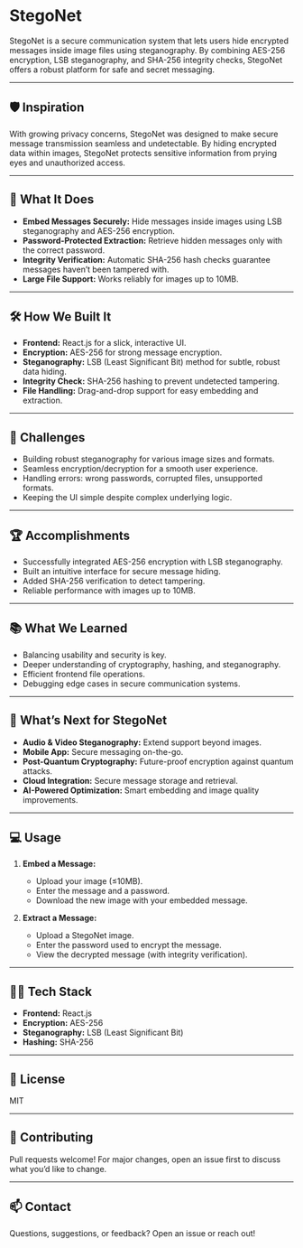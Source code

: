 # StegoNet

StegoNet is a secure communication system that lets users hide encrypted messages inside image files using steganography. By combining AES-256 encryption, LSB steganography, and SHA-256 integrity checks, StegoNet offers a robust platform for safe and secret messaging.

---

## 🛡️ Inspiration

With growing privacy concerns, StegoNet was designed to make secure message transmission seamless and undetectable. By hiding encrypted data within images, StegoNet protects sensitive information from prying eyes and unauthorized access.

---

## 🚀 What It Does

- **Embed Messages Securely:** Hide messages inside images using LSB steganography and AES-256 encryption.
- **Password-Protected Extraction:** Retrieve hidden messages only with the correct password.
- **Integrity Verification:** Automatic SHA-256 hash checks guarantee messages haven’t been tampered with.
- **Large File Support:** Works reliably for images up to 10MB.

---

## 🛠️ How We Built It

- **Frontend:** React.js for a slick, interactive UI.
- **Encryption:** AES-256 for strong message encryption.
- **Steganography:** LSB (Least Significant Bit) method for subtle, robust data hiding.
- **Integrity Check:** SHA-256 hashing to prevent undetected tampering.
- **File Handling:** Drag-and-drop support for easy embedding and extraction.

---

## 🧩 Challenges

- Building robust steganography for various image sizes and formats.
- Seamless encryption/decryption for a smooth user experience.
- Handling errors: wrong passwords, corrupted files, unsupported formats.
- Keeping the UI simple despite complex underlying logic.

---

## 🏆 Accomplishments

- Successfully integrated AES-256 encryption with LSB steganography.
- Built an intuitive interface for secure message hiding.
- Added SHA-256 verification to detect tampering.
- Reliable performance with images up to 10MB.

---

## 📚 What We Learned

- Balancing usability and security is key.
- Deeper understanding of cryptography, hashing, and steganography.
- Efficient frontend file operations.
- Debugging edge cases in secure communication systems.

---

## 🔮 What’s Next for StegoNet

- **Audio & Video Steganography:** Extend support beyond images.
- **Mobile App:** Secure messaging on-the-go.
- **Post-Quantum Cryptography:** Future-proof encryption against quantum attacks.
- **Cloud Integration:** Secure message storage and retrieval.
- **AI-Powered Optimization:** Smart embedding and image quality improvements.

---

## 💻 Usage

1. **Embed a Message:**
   - Upload your image (≤10MB).
   - Enter the message and a password.
   - Download the new image with your embedded message.

2. **Extract a Message:**
   - Upload a StegoNet image.
   - Enter the password used to encrypt the message.
   - View the decrypted message (with integrity verification).

---

## 👨‍💻 Tech Stack

- **Frontend:** React.js
- **Encryption:** AES-256
- **Steganography:** LSB (Least Significant Bit)
- **Hashing:** SHA-256

---

## 📄 License

MIT

---

## 🤝 Contributing

Pull requests welcome! For major changes, open an issue first to discuss what you’d like to change.

---

## 📫 Contact

Questions, suggestions, or feedback? Open an issue or reach out!


